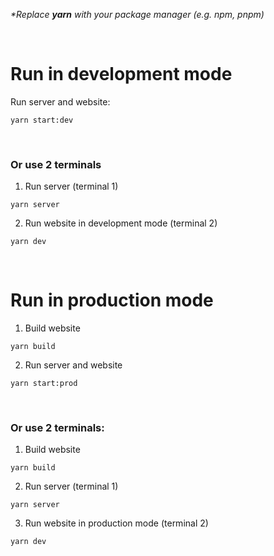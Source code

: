 _\*Replace **yarn** with your package manager (e.g. npm, pnpm)_

<br>

# Run in development mode

Run server and website:

```
yarn start:dev
```

<br>

### Or use 2 terminals

1. Run server (terminal 1)

```
yarn server
```

2. Run website in development mode (terminal 2)

```
yarn dev
```

<br>

# Run in production mode

1. Build website

```
yarn build
```

2. Run server and website

```
yarn start:prod
```

<br>

### Or use 2 terminals:

1. Build website

```
yarn build
```

2. Run server (terminal 1)

```
yarn server
```

3. Run website in production mode (terminal 2)

```
yarn dev
```
